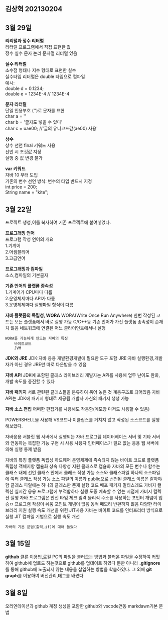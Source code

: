 ## 김상혁 202130204

## 3월 29일  
**리리털과 정수 리터럴**    
리터럴 프로그램에서 직접 표현한 값  
정수 실수 문자 논리 문자열 리터렬 있음  
  
**실수 리터럴**    
소수점 형태나 지수 형태로 표현한 실수  
실수타입 리터럴은 double 타입으로 컴파일  
예시:  
double d = 0.1234;  
double e = 1234E-4 // 1234E-4  

**문자 리터럴**   
단일 인용부호 ('')로 문자를 표현  
char a = '\'  
char b = '글자도 넣을 수 있다'  
char c = uae00; //'글의 유니코드값(ae00) 사용'  

**상수**  
상수 선언 final 키워드 사용  
선언 시 초깃값 지정  
실행 중 값 변경 불가 

**var 키워드**  
자바 10 부터 도입  
기존의 변수 선언 방식: 변수의 타입 반드시 지정  
int price = 200;  
String name = "kite";  

## 3월 22일  
프로젝트 생성,이를 복사하여 기존 프로젝트에 붙여넣었다.  
  
**프로그래밍 언어**  
프로그램 작성 언어의 개요  
    1.기계어  
    2.어셈블리어  
    3.고급언어  

**프로그래밍과 컴파일**  
소스,컴파일의 기본골자  
  
**기존 언어의 플랫폼 종속성**  
    1.기계어가 CPU마다 다름  
    2.운영체제마다 API가 다름  
    3.운영체제마다 실행파일 형식이 다름  

**자바 플랫폼의 독립성, WORA**
    WORA(Write Once Run Anywhere)
        한번 작성된 코드는 모든 플랫폼에서 바로 실행 가능
        C/C++등 기존 언어가 가진 플랫폼 종속성이 존재치 않음
        네트워크에 연결된 어느 클라이언트에서나 실행

    WORA를 가능하게 만드는 자바의 특징
        바이트코드
        JVM

**JDK와 JRE**
    JDK:자바 응용 개발환경개발에 필요한 도구 포함
    JRE:자바 실행환경,개발자가 아닌 경우 JRE만 따로 다운받을 수 있음

**자바 API**
    JDK에 포함된 클래스 라이브러리
    개발자는 API를 사용해 업무 난이도 완화,개발 속도를 증진할 수 있다

**자바 패키지**
    서로 관련된 클래스들을 분류하여 묶어 놓은 것
    계층구조로 되어있음
    자바 API는 JDK에 패키지 형태로 제공됨
    개발자 자신의 패키지 생성 가능

**자바 소스 편집**
    어떠한 편집기를 사용해도 작동함(메모장 마저도 사용할 수 있음)

POWERSHELL을 사용해 VS코드나 이클립스를 거치지 않고 작성된 소스코드를 실행해보았다.

자바응용
    서블릿
        웹 서버에서 실행되는 자바 프로그램
        데이터베이스 서버 및 기타 서버와 연동하는 복잡한 기능 구현 시 사용
        사용자 인터페이스가 필요 없는 응용
        웹 서버에 의해 실행 통제 받음

자바의 특징
    플랫폼 독립성
        하드웨어 운영체제에 족속되지 않는 바이트 코드로 플랫폼 독립성
    객체지향
        캡슐화 상속 다향성 지원
    클래스로 캡슐화
        자바의 모든 변수나 함수는 클래스 내에 선언
        클래스 안에서 클래스 작성 가능
    소스와 클래스파일
        하나의 소스파일에 여러 클래스 작성 가능
        소스 파일의 이름과 public으로 선언된 클래스 이름은 같아야함
        클래스 파일에는 하나의 클래스만 존재
    실행 코드 배포
    패키지
    멀티스레드
    가비지 컬렉션
    실시간 응용 프로그램에 부적합하다
        실행 도중 예측할 수 없는 시점에 가비지 컬렉션 실행
    자바 프로그램은 안전
        타임 체크 엄격
        물리적 주소를 사용하는 포인터 개념이 업승ㅁ
    프로그램 작성이 쉬움
        포인트 개념이 없음
        동적 메모리 반환하지 않음
        다양한 라이브러리 지원
    실행 속도 개선을 위헌 JIT사용
        자바는 바이트 코드를 인터프리터 방식으로 실행
        JIT 컴파일 기법으로 실행 속도 개선

    자바의 기본 문법(출력,if)에 대해 들었다


## 3월 15일
**github** 클론 이용법,로컬 PC의 파일을 불러오는 방법과 불러온 파일을 수정하여 커밋하여 github에 업로드 하는것으로 github를 업데이트 하였다
뿐만 아니라 **.gitignore** 를 통해 github에 노출되지 않는 내용을 삽입하는 방법을 학습하였다.
그 외에 **git graph**를 이용하여 버전관리,태그를 배웠다

## 3월 8일
오리엔테이션과 
github 계정 생성을 포함한 github와 vscode연동 markdawn기본 문법